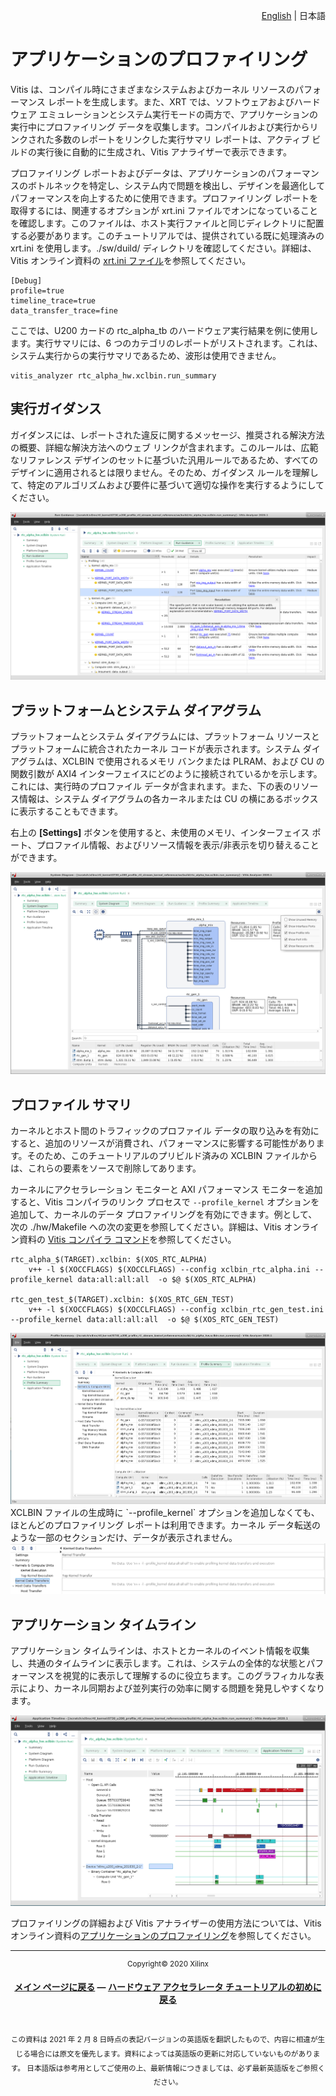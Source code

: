 <p align="right"><a href="../../../../../README.md">English</a> | <a>日本語</a></p>

# アプリケーションのプロファイリング

Vitis は、コンパイル時にさまざまなシステムおよびカーネル リソースのパフォーマンス レポートを生成します。また、XRT では、ソフトウェアおよびハードウェア エミュレーションとシステム実行モードの両方で、アプリケーションの実行中にプロファイリング データを収集します。コンパイルおよび実行からリンクされた多数のレポートをリンクした実行サマリ レポートは、アクティブ ビルドの実行後に自動的に生成され、Vitis アナライザーで表示できます。

プロファイリング レポートおよびデータは、アプリケーションのパフォーマンスのボトルネックを特定し、システム内で問題を検出し、デザインを最適化してパフォーマンスを向上するために使用できます。プロファイリング レポートを取得するには、関連するオプションが xrt.ini ファイルでオンになっていることを確認します。このファイルは、ホスト実行ファイルと同じディレクトリに配置する必要があります。このチュートリアルでは、提供されている既に処理済みの xrt.ini を使用します。./sw/duild/ ディレクトリを確認してください。詳細は、Vitis オンライン資料の [xrt.ini ファイル](https://japan.xilinx.com/html_docs/xilinx2020_1/vitis_doc/obl1532064985142.html)を参照してください。

```
[Debug]
profile=true
timeline_trace=true
data_transfer_trace=fine
```

ここでは、U200 カードの rtc\_alpha\_tb のハードウェア実行結果を例に使用します。実行サマリには、6 つのカテゴリのレポートがリストされます。これは、システム実行からの実行サマリであるため、波形は使用できません。

```
vitis_analyzer rtc_alpha_hw.xclbin.run_summary
```

## 実行ガイダンス

ガイダンスには、レポートされた違反に関するメッセージ、推奨される解決方法の概要、詳細な解決方法へのウェブ リンクが含まれます。このルールは、広範なリファレンス デザインのセットに基づいた汎用ルールであるため、すべてのデザインに適用されるとは限りません。そのため、ガイダンス ルールを理解して、特定のアルゴリズムおよび要件に基づいて適切な操作を実行するようにしてください。

<div align="center"><img src="./images/hw_guidance.PNG" alt="ハードウェア実行ガイダンス" ></div>

## プラットフォームとシステム ダイアグラム

プラットフォームとシステム ダイアグラムには、プラットフォーム リソースとプラットフォームに統合されたカーネル コードが表示されます。システム ダイアグラムは、XCLBIN で使用されるメモリ バンクまたは PLRAM、および CU の関数引数が AXI4 インターフェイスにどのように接続されているかを示します。これには、実行時のプロファイル データが含まれます。また、下の表のリソース情報は、システム ダイアグラムの各カーネルまたは CU の横にあるボックスに表示することもできます。

右上の **\[Settings]** ボタンを使用すると、未使用のメモリ、インターフェイス ポート、プロファイル情報、およびリソース情報を表示/非表示を切り替えることができます。

<div align="center"><img src="./images/hw_sys_diagram.PNG" alt="ハードウェア システム ダイアグラム" ></div>

## プロファイル サマリ

カーネルとホスト間のトラフィックのプロファイル データの取り込みを有効にすると、追加のリソースが消費され、パフォーマンスに影響する可能性があります。そのため、このチュートリアルのプリビルド済みの XCLBIN ファイルからは、これらの要素をソースで削除してあります。

カーネルにアクセラレーション モニターと AXI パフォーマンス モニターを追加すると、Vitis コンパイラのリンク プロセスで `--profile_kernel` オプションを追加して、カーネルのデータ プロファイリングを有効にできます。例として、次の ./hw/Makefile への次の変更を参照してください。詳細は、Vitis オンライン資料の [Vitis コンパイラ コマンド](https://japan.xilinx.com/html_docs/xilinx2020_1/vitis_doc/vitiscommandcompiler.html#wrj1504034328013)を参照してください。

```
rtc_alpha_$(TARGET).xclbin: $(XOS_RTC_ALPHA)
	v++ -l $(XOCCFLAGS) $(XOCCLFLAGS) --config xclbin_rtc_alpha.ini --profile_kernel data:all:all:all  -o $@ $(XOS_RTC_ALPHA)

rtc_gen_test_$(TARGET).xclbin: $(XOS_RTC_GEN_TEST)
	v++ -l $(XOCCFLAGS) $(XOCCLFLAGS) --config xclbin_rtc_gen_test.ini --profile_kernel data:all:all:all  -o $@ $(XOS_RTC_GEN_TEST)
```

<div align="center"><img src="./images/hw_profile_summary.PNG" alt="プロファイル サマリ" ></div>
XCLBIN ファイルの生成時に `--profile_kernel` オプションを追加しなくても、ほとんどのプロファイリング レポートは利用できます。カーネル データ転送のような一部のセクションだけ、データが表示されません。

<div align="center"><img src="./images/no_kernel_data.PNG" alt="カーネル データなし" ></div>

## アプリケーション タイムライン

アプリケーション タイムラインは、ホストとカーネルのイベント情報を収集し、共通のタイムラインに表示します。これは、システムの全体的な状態とパフォーマンスを視覚的に表示して理解するのに役立ちます。このグラフィカルな表示により、カーネル同期および並列実行の効率に関する問題を発見しやすくなります。

<div align="center"><img src="./images/hw_timeline.PNG" alt="アプリケーション タイムライン" ></div>

プロファイリングの詳細および Vitis アナライザーの使用方法については、Vitis オンライン資料の[アプリケーションのプロファイリング](https://japan.xilinx.com/html_docs/xilinx2020_1/vitis_doc/profilingapplication.html)を参照してください。


---------------------------------------


<p align="center"><sup>Copyright&copy; 2020 Xilinx</sup></p>
<p align= center class="sphinxhide"><b><a href="../../../../README.md">メイン ページに戻る</a> &mdash; <a href="../../../README.md">ハードウェア アクセラレータ チュートリアルの初めに戻る</a></b></p></br>
<p align="center"><sup>この資料は 2021 年 2 月 8 日時点の表記バージョンの英語版を翻訳したもので、内容に相違が生じる場合には原文を優先します。資料によっては英語版の更新に対応していないものがあります。
日本語版は参考用としてご使用の上、最新情報につきましては、必ず最新英語版をご参照ください。</sup></p>

